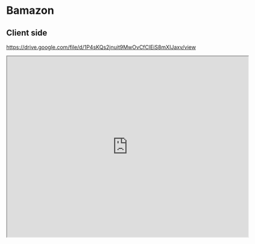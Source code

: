 # Bamazon

## Client side

https://drive.google.com/file/d/1P4sKQs2jnuit9MwOvCfClEiS8mXIJaxv/view
<iframe src="https://drive.google.com/file/d/1P4sKQs2jnuit9MwOvCfClEiS8mXIJaxv/preview" width="640" height="480"></iframe>

